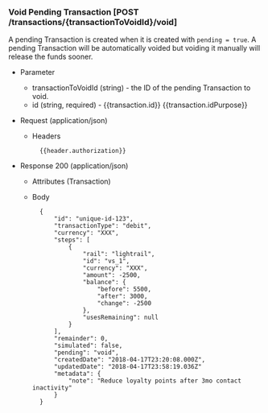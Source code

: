 ### Void Pending Transaction [POST /transactions/{transactionToVoidId}/void]

A pending Transaction is created when it is created with `pending = true`.  A pending Transaction will be automatically voided but voiding it manually will release the funds sooner.

+ Parameter
    + transactionToVoidId (string) - the ID of the pending Transaction to void.
    + id (string, required) - {{transaction.id}}  {{transaction.idPurpose}}

+ Request (application/json)
    + Headers
    
            {{header.authorization}}

+ Response 200 (application/json)

    + Attributes (Transaction)

    + Body

            {
                "id": "unique-id-123",
                "transactionType": "debit",
                "currency": "XXX",
                "steps": [
                    {
                        "rail": "lightrail",
                        "id": "vs_1",
                        "currency": "XXX",
                        "amount": -2500,
                        "balance": {
                            "before": 5500,
                            "after": 3000,
                            "change": -2500
                        },
                        "usesRemaining": null
                    }
                ],
                "remainder": 0,
                "simulated": false,
                "pending": "void",
                "createdDate": "2018-04-17T23:20:08.000Z",
                "updatedDate": "2018-04-17T23:58:19.036Z"
                "metadata": {
                    "note": "Reduce loyalty points after 3mo contact inactivity"
                }
            }

